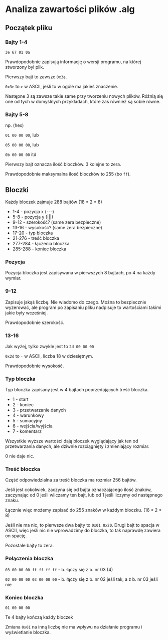 # Analiza zawartości plików .alg

## Początek pliku

### Bajty 1-4

`3e 67 01 0a`

Prawdopodobnie zapisują informację o wersji programu, na której stworzony był plik.

Pierwszy bajt to zawsze `0x3e`.

`0x3e` to `>` w ASCII, jeśli to w ogóle ma jakieś znaczenie.

Następne 3 są zawsze takie same przy tworzeniu nowych plików. Różnią się one od tych w domyślnych przykładach, które zaś również są sobie równe.


### Bajty 5-8

np. (hex)

`01 00 00 00`, lub

`05 00 00 00`, lub

`0b 00 00 00` itd

Pierwszy bajt oznacza ilość bloczków. 3 kolejne to zera.

Prawdopodobnie maksymalna ilość bloczków to 255 (bo `ff`).

## Bloczki

Każdy bloczek zajmuje 288 bajtów
(18 * 2 * 8)

- 1-4 - pozycja x (---)
- 5-8 - pozycja y (|||)
- 9-12 - szerokość? (same zera bezpieczne)
- 13-16 - wysokość? (same zera bezpieczne)
- 17-20 - typ bloczka
- 21-276 - treść bloczka
- 277-284 - łączenia bloczka
- 285-288 - koniec bloczka

### Pozycja

Pozycja bloczka jest zapisywana w pierwszych 8 bajtach, po 4 na każdy wymiar.

### 9-12

Zapisuje jakąś liczbę. Nie wiadomo do czego. Można to bezpiecznie wyzerować, ale program po zapisaniu pliku nadpisuje to wartościami takimi jakie były wcześniej.

Prawdopodobnie szerokość.

### 13-16

Jak wyżej, tylko zwykle jest to `2d 00 00 00`

`0x2d` to `-` w ASCII, liczba 18 w dziesiętnym.

Prawdopodobnie wysokość.

### Typ bloczka

Typ bloczka zapisany jest w 4 bajtach poprzedających treść bloczka.
- 1 - start
- 2 - koniec
- 3 - przetwarzanie danych
- 4 - warunkowy
- 5 - sumacyjny
- 6 - wejścia/wyjścia
- 7 - komentarz

Wszystkie wyższe wartości dają bloczek wyglądający jak ten od przetwarzania danych, ale dziwnie rozciągnięty i zmieniający rozmiar.

0 nie daje nic.

### Treść bloczka

Część odpowiedzialna za treść bloczka ma rozmiar 256 bajtów.

Jeśli jest cokolwiek, zaczyna się od bajta oznaczającego ilość znaków, zaczynając od 0 jeśli wliczamy ten bajt, lub od 1 jeśli liczymy od następnego znaku.

Łącznie więc możemy zapisać do 255 znaków w każdym bloczku.
(16 * 2 * 8)

Jeśli nie ma nic, to pierwsze dwa bajty to `0x01 0x20`. Drugi bajt to spacja w ASCII, więc jeśli nic nie wprowadzimy do bloczka, to tak naprawdę zawiera on spację.

Pozostałe bajty to zera.


### Połączenia bloczka

`03 00 00 00 ff ff ff ff` - b. łączy się z b. nr 03 (4)

`02 00 00 00 03 00 00 00` - b. łączy się z b. nr 02 jeśli tak, a z b. nr 03 jeśli nie


### Koniec bloczka

`01 00 00 00`

Te 4 bajty kończą każdy bloczek

Zmiana `0x01` na inną liczbę nie ma wpływu na działanie programu i wyświetlanie bloczka.
